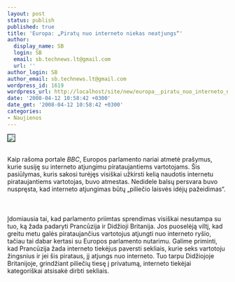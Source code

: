 ```yaml
---
layout: post
status: publish
published: true
title: 'Europa: „Piratų nuo interneto niekas neatjungs“'
author:
  display_name: SB
  login: SB
  email: sb.technews.lt@gmail.com
  url: ''
author_login: SB
author_email: sb.technews.lt@gmail.com
wordpress_id: 1619
wordpress_url: http://localhost/site/new/europa__piratu_nuo_interneto_niekas_neatjungs_/
date: '2008-04-12 10:58:42 +0300'
date_gmt: '2008-04-12 10:58:42 +0300'
categories:
- Naujienos
---
```

<div class="imgright"><img src="http://tbn0.google.com/images?q=tbn:AaukVhCjwuB2rM:http://pro.corbis.com/images/42-16353621.jpg%3Fsize%3D572%26uid%3D%257B8C3C560A-DC24-4076-8A01-F44C10AF894E%257D" border="1"></div>
<p><br>Kaip rašoma portale <i>BBC</i>, Europos parlamento nariai atmetė prašymus, kurie susiję su interneto atjungimu pirataujantiems vartotojams. Šis pasiūlymas, kuris sakosi turėjęs visiškai užkirsti kelią naudotis internetu pirataujantiems vartotojas, buvo atmestas. Nedidele balsų persvara buvo nuspręsta, kad interneto atjungimas būtų „piliečio laisvės idėjų pažeidimas“.<br />
<br><br />
<br>Įdomiausia tai, kad parlamento priimtas sprendimas visiškai nesutampa su tuo, ką žada padaryti Prancūzija ir Didžioji Britanija. Jos puoselėją viltį, kad greitu metu galės pirataujančius vartotojus atjungti nuo interneto ryšio, tačiau tai dabar kertasi su Europos parlamento nutarimu. Galime priminti, kad Prancūzija žada interneto tiekėjus paversti sekliais, kurie seks vartotoju žingsnius ir jei šis pirataus, jį atjungs nuo interneto. Tuo tarpu Didžiojoje Britanijoje, grindžiant piliečių tiesę į privatumą, interneto tiekėjai kategoriškai atsisakė dirbti sekliais.<br />
<br></p>
